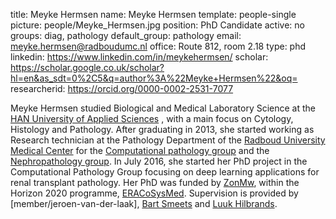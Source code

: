 title: Meyke Hermsen
name: Meyke Hermsen
template: people-single
picture: people/Meyke_Hermsen.jpg
position: PhD Candidate
active: no
groups: diag, pathology
default_group: pathology
email: meyke.hermsen@radboudumc.nl
office: Route 812, room 2.18
type: phd
linkedin: https://www.linkedin.com/in/meykehermsen/
scholar: https://scholar.google.co.uk/scholar?hl=en&as_sdt=0%2C5&q=author%3A%22Meyke+Hermsen%22&oq=
researcherid: https://orcid.org/0000-0002-2531-7077

Meyke Hermsen studied Biological and Medical Laboratory Science at the [HAN University of Applied Sciences](https://www.han.nl/opleidingen/hbo/biologie-medisch-laboratorium/voltijd/) , with a main focus on Cytology, Histology and Pathology. After graduating in 2013, she started working as Research technician at the Pathology Department of the [Radboud University Medical Center](https://www.radboudumc.nl/afdelingen/pathologie) for the [Computational pathology group](https://www.computationalpathologygroup.eu/) and the [Nephropathology group](https://smeetslab.org/). In July 2016, she started her PhD project in the Computational Pathology Group focusing on deep learning applications for renal transplant pathology. Her PhD was funded by [ZonMw](https://www.zonmw.nl/nl/onderzoek-resultaten/translationeel-onderzoek/programmas/project-detail/eracosysmed/sys-mifta-systems-medicine-approach-to-minimize-macrophage-associated-interstitial-fibrosis-and-tub/), within the Horizon 2020 programme, [ERACoSysMed](https://www.eracosysmed.eu/). Supervision is provided by [member/jeroen-van-der-laak], [Bart Smeets](https://smeetslab.org/) and [Luuk Hilbrands](https://www.radboudumc.nl/en/people/luuk-hilbrands). 
